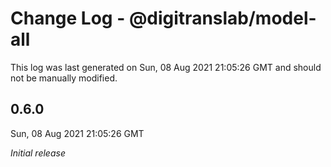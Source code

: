 # Change Log - @digitranslab/model-all

This log was last generated on Sun, 08 Aug 2021 21:05:26 GMT and should not be manually modified.

## 0.6.0
Sun, 08 Aug 2021 21:05:26 GMT

_Initial release_

